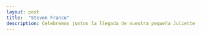 ```yaml
---
layout: post
title:  "Steven Franco"
description: Celebremos juntos la llegada de nuestra pequeña Juliette 
---
```

